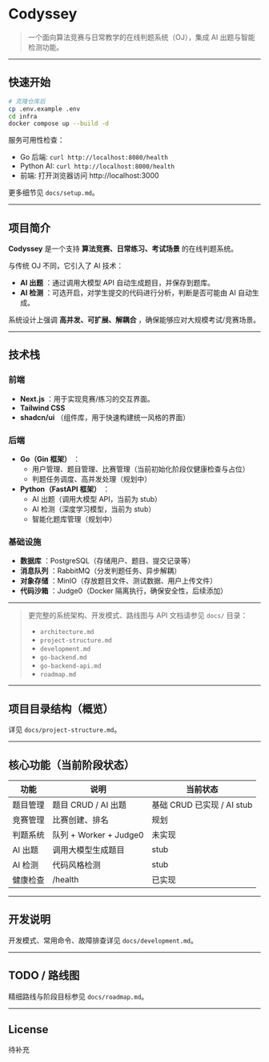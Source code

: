 # **Codyssey**

> 一个面向算法竞赛与日常教学的在线判题系统（OJ），集成 AI 出题与智能检测功能。

---

## 快速开始

```bash
# 克隆仓库后
cp .env.example .env
cd infra
docker compose up --build -d
```

服务可用性检查：
- Go 后端: `curl http://localhost:8080/health`
- Python AI: `curl http://localhost:8000/health`
- 前端: 打开浏览器访问 http://localhost:3000

更多细节见 `docs/setup.md`。

---

## 项目简介

**Codyssey** 是一个支持 **算法竞赛、日常练习、考试场景** 的在线判题系统。

与传统 OJ 不同，它引入了 AI 技术：

* **AI 出题** ：通过调用大模型 API 自动生成题目，并保存到题库。
* **AI 检测** ：可选开启，对学生提交的代码进行分析，判断是否可能由 AI 自动生成。

系统设计上强调  **高并发、可扩展、解耦合** ，确保能够应对大规模考试/竞赛场景。

---

## 技术栈

### 前端

* **Next.js** ：用于实现竞赛/练习的交互界面。
* **Tailwind CSS**
* **shadcn/ui** （组件库，用于快速构建统一风格的界面）

### 后端

* **Go（Gin 框架）** ：
  * 用户管理、题目管理、比赛管理（当前初始化阶段仅健康检查与占位）
  * 判题任务调度、高并发处理（规划中）
* **Python（FastAPI 框架）** ：
  * AI 出题（调用大模型 API，当前为 stub）
  * AI 检测（深度学习模型，当前为 stub）
  * 智能化题库管理（规划中）

### 基础设施

* **数据库** ：PostgreSQL（存储用户、题目、提交记录等）
* **消息队列** ：RabbitMQ（分发判题任务、异步解耦）
* **对象存储** ：MinIO（存放题目文件、测试数据、用户上传文件）
* **代码沙箱** ：Judge0（Docker 隔离执行，确保安全性，后续添加）

---

> 更完整的系统架构、开发模式、路线图与 API 文档请参见 `docs/` 目录：
> - `architecture.md`
> - `project-structure.md`
> - `development.md`
> - `go-backend.md`
> - `go-backend-api.md`
> - `roadmap.md`

---

## 项目目录结构（概览）
详见 `docs/project-structure.md`。

---

## 核心功能（当前阶段状态）

| 功能 | 说明 | 当前状态 |
| ---- | ---- | -------- |
| 题目管理 | 题目 CRUD / AI 出题 | 基础 CRUD 已实现 / AI stub |
| 竞赛管理 | 比赛创建、排名 | 规划 |
| 判题系统 | 队列 + Worker + Judge0 | 未实现 |
| AI 出题 | 调用大模型生成题目 | stub |
| AI 检测 | 代码风格检测 | stub |
| 健康检查 | /health | 已实现 |

---

## 开发说明
开发模式、常用命令、故障排查详见 `docs/development.md`。

---

## TODO / 路线图
精细路线与阶段目标参见 `docs/roadmap.md`。

---

## License
待补充
